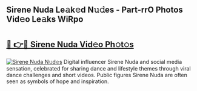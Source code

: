 ## Sirene Nuda Le𝚊k𝚎d N𝚞𝚍es - Part-rrO Photos Vid𝚎o Le𝚊ks WiRpo

# <h2><a href="http://fbf442.evod.top/?m=Sirene+Nuda">🔗 👉🔴 Sirene Nuda Vid𝚎o Ph𝚘t𝚘s</a></h2>

[![Sirene Nuda N𝚞d𝚎s](https://i.imgur.com/8V9OHl7.gif)](http://fbf442.evod.top/?m=Sirene+Nuda)
Digital influencer Sirene Nuda and social media sensation, celebrated for sharing dance and lifestyle themes through viral dance challenges and short videos. Public figures Sirene Nuda are often seen as symbols of hope and inspiration. 
